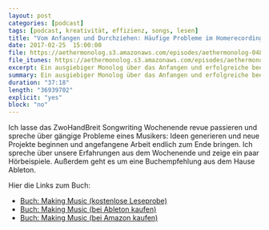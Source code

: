 ```yaml
---
layout: post
categories: [podcast]
tags: [podcast, kreativität, effizienz, songs, lesen]
title: "Vom Anfangen und Durchziehen: Häufige Probleme im Homerecording und Songwriting lösen - #048"
date: 2017-02-25  15:00:00
file: https://aethermonolog.s3.amazonaws.com/episodes/aethermonolog-048.mp3
file_itunes: https://aethermonolog.s3.amazonaws.com/episodes/aethermonolog-048.m4a
excerpt: Ein ausgiebiger Monolog über das Anfangen und erfolgreiche beenden von Projekten. Es gibt ein paar nützliche Tipps und gängige Probleme im kreativen Prozess zu lösen und hierzu auch eine Buchempfehlung aus dem Hause Ableton.
summary: Ein ausgiebiger Monolog über das Anfangen und erfolgreiche beenden von Projekten. Es gibt ein paar nützliche Tipps und gängige Probleme im kreativen Prozess zu lösen und hierzu auch eine <a href="https://makingmusic.ableton.com/">Buchempfehlung aus dem Hause Ableton</a>. Mehr Details, Links und Fotos findet ihr im Artikel zur Sendung auf <a href="https://aethermonolog.de/podcast/episode-048.html">aethermonolog.de</a>.
duration: "37:18"
length: "36939702"
explicit: "yes"
block: "no"
---
```


Ich lasse das ZwoHandBreit Songwriting Wochenende revue passieren und spreche über gängige Probleme eines Musikers: Ideen generieren und neue Projekte beginnen und angefangene Arbeit endlich zum Ende bringen. Ich spreche über unsere Erfahrungen aus dem Wochenende und zeige ein paar Hörbeispiele. Außerdem geht es um eine Buchempfehlung aus dem Hause Ableton.

Hier die Links zum Buch:

* [Buch: Making Music (kostenlose Leseprobe)](https://makingmusic.ableton.com/)
* [Buch: Making Music (bei Ableton kaufen)](https://makingmusic.ableton.com/buy)
* [Buch: Making Music (bei Amazon kaufen)](http://amzn.to/2mvJur3)
